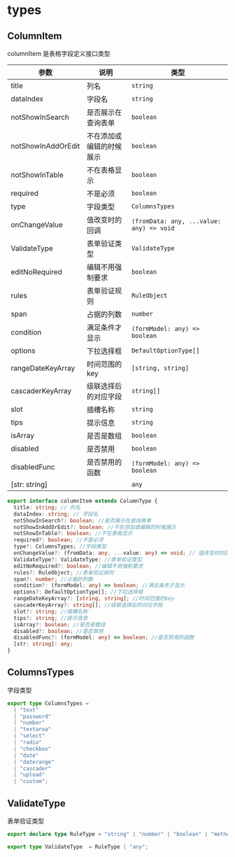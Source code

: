 # types

## ColumnItem

columnItem 是表格字段定义接口类型

| 参数 | 说明 | 类型 |
| --- | --- | --- |
| title | 列名 | `string` |
| dataIndex | 字段名 | `string` |
| notShowInSearch | 是否展示在查询表单 | `boolean` |
| notShowInAddOrEdit | 不在添加或编辑的时候展示 | `boolean` |
| notShowInTable | 不在表格显示 | `boolean` |
| required | 不是必须 | `boolean` |
| type | 字段类型 | `ColumnsTypes` |
| onChangeValue | 值改变时的回调 | `(fromData: any, ...value: any) => void` |
| ValidateType | 表单验证类型 | `ValidateType` |
| editNoRequired | 编辑不用强制要求 | `boolean` |
| rules | 表单验证规则 | `RuleObject` |
| span | 占据的列数 | `number` |
| condition | 满足条件才显示 | `(formModel: any) => boolean` |
| options | 下拉选择框 | `DefaultOptionType[]` |
| rangeDateKeyArray | 时间范围的key | `[string, string]` |
| cascaderKeyArray | 级联选择后的对应字段 | `string[]` |
| slot | 插槽名称 | `string` |
| tips | 提示信息 | `string` |
| isArray | 是否是数组 | `boolean` |
| disabled | 是否禁用 | `boolean` |
| disabledFunc | 是否禁用的函数 | `(formModel: any) => boolean` |
| [str: string] |  | `any` |

```ts
export interface columnItem extends ColumnType {
  title: string; // 列名
  dataIndex: string; // 字段名
  notShowInSearch?: boolean; //是否展示在查询表单
  notShowInAddOrEdit?: boolean; //不在添加或编辑的时候展示
  notShowInTable?: boolean; //不在表格显示
  required?: boolean; //不是必须
  type?: ColumnsTypes; //字段类型
  onChangeValue?: (fromData: any, ...value: any) => void; // 值改变时的回调
  ValidateType?: ValidateType; //表单验证类型
  editNoRequired?: boolean; //编辑不用强制要求
  rules?: RuleObject; //表单验证规则
  span?: number; //占据的列数
  condition?: (formModel: any) => boolean; //满足条件才显示
  options?: DefaultOptionType[]; //下拉选择框
  rangeDateKeyArray?: [string, string]; //时间范围的key
  cascaderKeyArray?: string[]; //级联选择后的对应字段
  slot?: string; //插槽名称
  tips?: string; //提示信息
  isArray?: boolean; //是否是数组
  disabled?: boolean; //是否禁用
  disabledFunc?: (formModel: any) => boolean; //是否禁用的函数
  [str: string]: any;
}
```

## ColumnsTypes

字段类型

```ts
export type ColumnsTypes =
  | "text"
  | "password"
  | "number"
  | "textarea"
  | "select"
  | "radio"
  | "checkbox"
  | "date"
  | "daterange"
  | "cascader"
  | "upload"
  | "custom";
```

## ValidateType

表单验证类型

```ts
export declare type RuleType = "string" | "number" | "boolean" | "method" | "regexp" | "integer" | "float" | "object" | "enum" | "date" | "url" | "hex" | "email";

export type ValidateType  = RuleType | "any";
```
